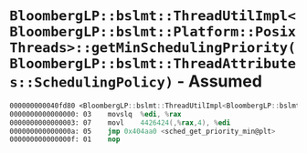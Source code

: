 # `BloombergLP::bslmt::ThreadUtilImpl<BloombergLP::bslmt::Platform::PosixThreads>::getMinSchedulingPriority(BloombergLP::bslmt::ThreadAttributes::SchedulingPolicy)` - Assumed

```nasm
000000000040fd80 <BloombergLP::bslmt::ThreadUtilImpl<BloombergLP::bslmt::Platform::PosixThreads>::getMinSchedulingPriority(BloombergLP::bslmt::ThreadAttributes::SchedulingPolicy)>:
0000000000000000: 03	movslq	%edi, %rax
0000000000000003: 07	movl	4426424(,%rax,4), %edi
000000000000000a: 05	jmp	0x404aa0 <sched_get_priority_min@plt>
000000000000000f: 01	nop	
```
